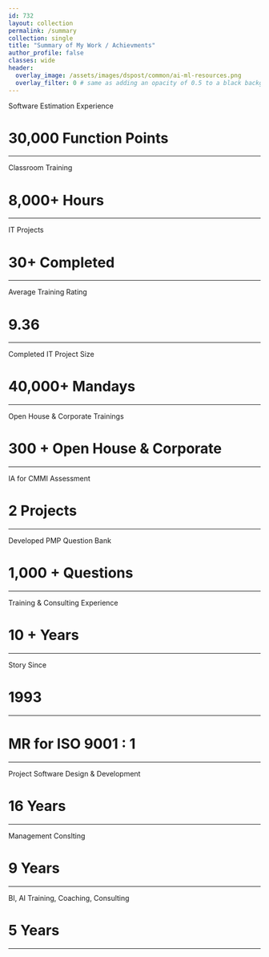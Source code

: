 ```yaml
---
id: 732    
layout: collection
permalink: /summary
collection: single
title: "Summary of My Work / Achievments"
author_profile: false
classes: wide
header:
  overlay_image: /assets/images/dspost/common/ai-ml-resources.png
  overlay_filter: 0 # same as adding an opacity of 0.5 to a black background
---
```


Software Estimation Experience
# 30,000 Function Points
------------------------

Classroom Training 
# 8,000+ Hours
------------------------

IT Projects 
# 30+ Completed
------------------------

Average Training Rating 
# 9.36
------------------------

Completed IT Project Size 
# 40,000+ Mandays
------------------------

Open House & Corporate Trainings 
# 300 + Open House & Corporate
------------------------

IA for CMMI Assessment 
# 2 Projects
------------------------

Developed PMP Question Bank 
# 1,000 + Questions
------------------------

Training & Consulting Experience 
# 10 + Years
------------------------

Story Since 
# 1993 
------------------------

# MR for ISO 9001 : 1
------------------------

Project Software Design & Development 
# 16 Years
------------------------

Management Conslting
# 9 Years 
------------------------

BI, AI Training, Coaching, Consulting 
# 5 Years
------------------------